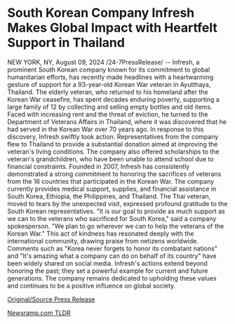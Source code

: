 # South Korean Company Infresh Makes Global Impact with Heartfelt Support in Thailand

NEW YORK, NY, August 09, 2024 /24-7PressRelease/ -- Infresh, a prominent South Korean company known for its commitment to global humanitarian efforts, has recently made headlines with a heartwarming gesture of support for a 93-year-old Korean War veteran in Ayutthaya, Thailand.  The elderly veteran, who returned to his homeland after the Korean War ceasefire, has spent decades enduring poverty, supporting a large family of 12 by collecting and selling empty bottles and old items. Faced with increasing rent and the threat of eviction, he turned to the Department of Veterans Affairs in Thailand, where it was discovered that he had served in the Korean War over 70 years ago.  In response to this discovery, Infresh swiftly took action. Representatives from the company flew to Thailand to provide a substantial donation aimed at improving the veteran's living conditions. The company also offered scholarships to the veteran's grandchildren, who have been unable to attend school due to financial constraints.  Founded in 2007, Infresh has consistently demonstrated a strong commitment to honoring the sacrifices of veterans from the 16 countries that participated in the Korean War. The company currently provides medical support, supplies, and financial assistance in South Korea, Ethiopia, the Philippines, and Thailand.  The Thai veteran, moved to tears by the unexpected visit, expressed profound gratitude to the South Korean representatives. "It is our goal to provide as much support as we can to the veterans who sacrificed for South Korea," said a company spokesperson. "We plan to go wherever we can to help the veterans of the Korean War."  This act of kindness has resonated deeply with the international community, drawing praise from netizens worldwide. Comments such as "Korea never forgets to honor its combatant nations" and "It's amazing what a company can do on behalf of its country" have been widely shared on social media.  Infresh's actions extend beyond honoring the past; they set a powerful example for current and future generations. The company remains dedicated to upholding these values and continues to be a positive influence on global society. 

[Original/Source Press Release](https://www.24-7pressrelease.com/press-release/513245/south-korean-company-infresh-makes-global-impact-with-heartfelt-support-in-thailand) 

[Newsramp.com TLDR](https://newsramp.com/None) 